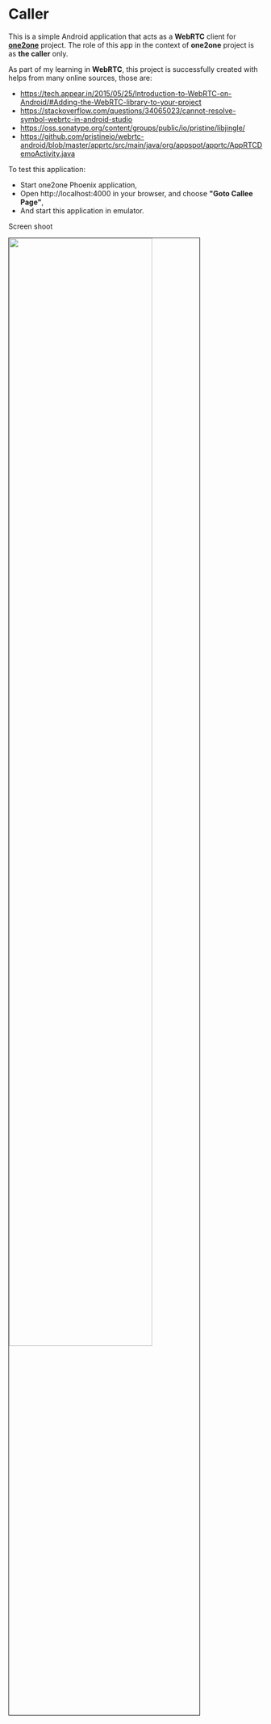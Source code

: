 # Caller

This is a simple Android application that acts as a **WebRTC** client for **[one2one](https://github.com/bromoapp/one2one)** project.
The role of this app in the context of **one2one** project is as **the caller** only.

As part of my learning in **WebRTC**, this project is successfully created with helps from many online sources, those are:

* https://tech.appear.in/2015/05/25/Introduction-to-WebRTC-on-Android/#Adding-the-WebRTC-library-to-your-project
* https://stackoverflow.com/questions/34065023/cannot-resolve-symbol-webrtc-in-android-studio
* https://oss.sonatype.org/content/groups/public/io/pristine/libjingle/
* https://github.com/pristineio/webrtc-android/blob/master/apprtc/src/main/java/org/appspot/apprtc/AppRTCDemoActivity.java

To test this application:
* Start one2one Phoenix application,
* Open http://localhost:4000 in your browser, and choose **"Goto Callee Page"**,
* And start this application in emulator.

Screen shoot

<img style="border: 1px solid;" src="https://cloud.githubusercontent.com/assets/21073705/26759853/7cba1ca0-4934-11e7-83a4-c9afd16e5ddc.PNG" width="75%"></img> 

